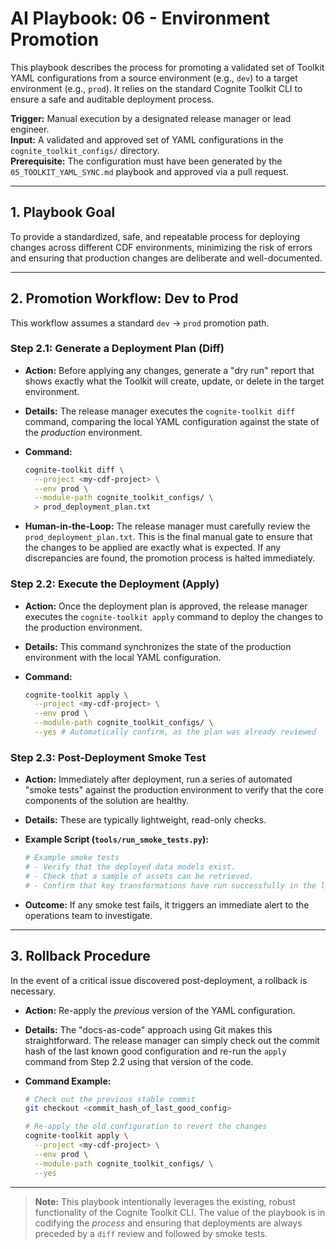 # AI Playbook: 06 - Environment Promotion

This playbook describes the process for promoting a validated set of Toolkit
YAML configurations from a source environment (e.g., `dev`) to a target
environment (e.g., `prod`). It relies on the standard Cognite Toolkit CLI to
ensure a safe and auditable deployment process.

**Trigger:** Manual execution by a designated release manager or lead engineer.\
**Input:** A validated and approved set of YAML configurations in the
`cognite_toolkit_configs/` directory.\
**Prerequisite:** The configuration must have been generated by the
`05_TOOLKIT_YAML_SYNC.md` playbook and approved via a pull request.

______________________________________________________________________

## 1. Playbook Goal

To provide a standardized, safe, and repeatable process for deploying changes
across different CDF environments, minimizing the risk of errors and ensuring
that production changes are deliberate and well-documented.

______________________________________________________________________

## 2. Promotion Workflow: Dev to Prod

This workflow assumes a standard `dev` -> `prod` promotion path.

### Step 2.1: Generate a Deployment Plan (Diff)

- **Action:** Before applying any changes, generate a "dry run" report that
  shows exactly what the Toolkit will create, update, or delete in the target
  environment.

- **Details:** The release manager executes the `cognite-toolkit diff` command,
  comparing the local YAML configuration against the state of the *production*
  environment.

- **Command:**

  ```bash
  cognite-toolkit diff \
    --project <my-cdf-project> \
    --env prod \
    --module-path cognite_toolkit_configs/ \
    > prod_deployment_plan.txt
  ```

- **Human-in-the-Loop:** The release manager must carefully review the
  `prod_deployment_plan.txt`. This is the final manual gate to ensure that the
  changes to be applied are exactly what is expected. If any discrepancies are
  found, the promotion process is halted immediately.

### Step 2.2: Execute the Deployment (Apply)

- **Action:** Once the deployment plan is approved, the release manager executes
  the `cognite-toolkit apply` command to deploy the changes to the production
  environment.

- **Details:** This command synchronizes the state of the production environment
  with the local YAML configuration.

- **Command:**

  ```bash
  cognite-toolkit apply \
    --project <my-cdf-project> \
    --env prod \
    --module-path cognite_toolkit_configs/ \
    --yes # Automatically confirm, as the plan was already reviewed
  ```

### Step 2.3: Post-Deployment Smoke Test

- **Action:** Immediately after deployment, run a series of automated "smoke
  tests" against the production environment to verify that the core components
  of the solution are healthy.

- **Details:** These are typically lightweight, read-only checks.

- **Example Script (`tools/run_smoke_tests.py`):**

  ```python
  # Example smoke tests
  # - Verify that the deployed data models exist.
  # - Check that a sample of assets can be retrieved.
  # - Confirm that key transformations have run successfully in the last hour.
  ```

- **Outcome:** If any smoke test fails, it triggers an immediate alert to the
  operations team to investigate.

______________________________________________________________________

## 3. Rollback Procedure

In the event of a critical issue discovered post-deployment, a rollback is
necessary.

- **Action:** Re-apply the *previous* version of the YAML configuration.

- **Details:** The "docs-as-code" approach using Git makes this straightforward.
  The release manager can simply check out the commit hash of the last known
  good configuration and re-run the `apply` command from Step 2.2 using that
  version of the code.

- **Command Example:**

  ```bash
  # Check out the previous stable commit
  git checkout <commit_hash_of_last_good_config>

  # Re-apply the old configuration to revert the changes
  cognite-toolkit apply \
    --project <my-cdf-project> \
    --env prod \
    --module-path cognite_toolkit_configs/ \
    --yes
  ```

______________________________________________________________________

> **Note:** This playbook intentionally leverages the existing, robust
> functionality of the Cognite Toolkit CLI. The value of the playbook is in
> codifying the *process* and ensuring that deployments are always preceded by a
> `diff` review and followed by smoke tests.
